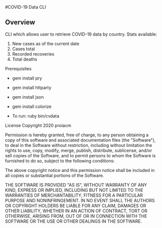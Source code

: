 #COVID-19 Data CLI

## Overview 
CLI which allows user to retrieve COVID-19 data by country. 
Stats available: 
1. New cases as of the current date
2. Cases total
3. Recorded recoveries
4. Total deaths

Prerequisites 
- gem install pry
- gem install httparty
- gem install json
- gem install colorize

- To run: ruby bin/cvdata


License 
Copyright 2020 proiacm

Permission is hereby granted, free of charge, to any person obtaining a copy of this software and associated documentation files (the "Software"), to deal in the Software without restriction, including without limitation the rights to use, copy, modify, merge, publish, distribute, sublicense, and/or sell copies of the Software, and to permit persons to whom the Software is furnished to do so, subject to the following conditions:

The above copyright notice and this permission notice shall be included in all copies or substantial portions of the Software.

THE SOFTWARE IS PROVIDED "AS IS", WITHOUT WARRANTY OF ANY KIND, EXPRESS OR IMPLIED, INCLUDING BUT NOT LIMITED TO THE WARRANTIES OF MERCHANTABILITY, FITNESS FOR A PARTICULAR PURPOSE AND NONINFRINGEMENT. IN NO EVENT SHALL THE AUTHORS OR COPYRIGHT HOLDERS BE LIABLE FOR ANY CLAIM, DAMAGES OR OTHER LIABILITY, WHETHER IN AN ACTION OF CONTRACT, TORT OR OTHERWISE, ARISING FROM, OUT OF OR IN CONNECTION WITH THE SOFTWARE OR THE USE OR OTHER DEALINGS IN THE SOFTWARE.
